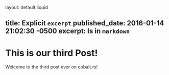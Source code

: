 layout: default.liquid

title: Explicit `excerpt`
published_date: 2016-01-14 21:02:30 -0500
excerpt: Is in `markdown`
---

# This is our third Post!

Welcome to the third post ever on cobalt.rs!
